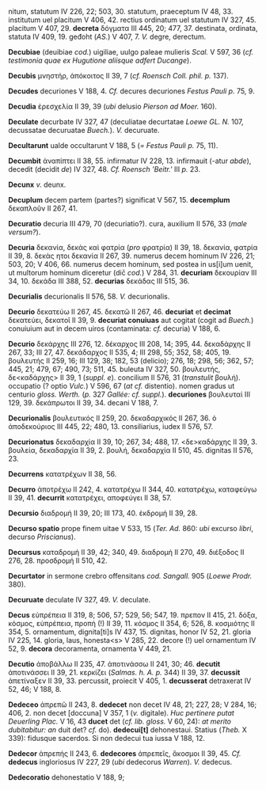 nitum, statutum IV 226, 22; 503, 30. statutum, praeceptum IV 48, 33.
institutum uel placitum V 406, 42. rectius ordinatum uel statutum IV
327, 45. placitum V 407, 29. **decreta** δόγματα III 445, 20; 477, 37.
destinata, ordinata, statuta IV 409, 19. geđoht (*AS.*) V 407, 7. *V.*
degre, derectum.

**Decubiae** (deuibiae *cod.*) uigiliae, uulgo paleae mulieris *Scal.* V
597, 36 (*cf. testimonia quae ex Hugutione aliis­que adfert Ducange*).

**Decubis** μνηστήρ, ἀπόκοιτος II 39, 7 (*cf. Roensch Coll. phil. p.*
137).

**Decudes** decuriones V 188, 4. *Cf.* decures decuriones *Festus Pauli
p.* 75, 9.

**Decudia** ἐρεσχελία II 39, 39 (*ubi* delusio *Pierson ad Moer.* 160).

**Deculate** decurbate IV 327, 47 (deculiatae decurtatae *Loewe GL. N.*
107, decussatae decuruatae *Buech.*). *V.* decuruate.

**Decultarunt** ualde occultarunt V 188, 5 (*= Festus Pauli p.* 75, 11).

**Decumbit** ἀναπίπτει II 38, 55. infirmatur IV 228, 13. infirmauit
(-atur *abde*), decedit (decidit *de*) IV 327, 48. *Cf. Roensch
'Beitr.'* III *p.* 23.

**Decunx** *v.* deunx.

**Decuplum** decem partem (partes?) significat V 567, 15. **decemplum**
δεκαπλοῦν II 267, 41.

**Decuratio** decuria III 479, 70 (decuriatio?). cura, auxilium II 576,
33 (*male versum?*).

**Decuria** δεκανία, δεκὰς καὶ φατρία (*pro* φρατρία) II 39, 18.
δεκανία, φατρία II 39, 8. δεκὰς ητοι δεκανία II 267, 39. numerus decem
hominum IV 226, 21; 503, 20; V 406, 66. numerus decem hominum, sed
postea in us[i]um uenit, ut multorum hominum diceretur (dic̄ *cod.*) V
284, 31. **decuriam** δεκουρίαν III 34, 10. δεκάδα III 388, 52.
**decurias** δεκάδας III 515, 36.

**Decurialis** decurionalis II 576, 58. *V.* decurionalis.

**Decurio** δεκατεύω II 267, 45. δεκατῶ II 267, 46. **decuriat** et
**decimat** δεκατεύει, δεκατοῖ II 39, 9. **decuriat conuiuas** aut
cogitat (cogit ad *Buech.*) conuiuium aut in decem uiros (contaminata:
*cf.* decuria) V 188, 6.

**Decurio** δεκάρχης III 276, 12. δέκαρχος III 208, 14; 395, 44.
δεκαδάρχης II 267, 33; III 27, 47. δεκάδαρχος II 535, 4; III 298, 55;
352, 58; 405, 19. βουλευτής II 259, 16; III 129, 38; 182, 53 (delicio);
276, 18; 298, 56; 362, 57; 445, 21; 479, 67; 490, 73; 511, 45. buleuta
IV 327, 50. βουλευτής, δε\<καδάρχης\> II 39, 1 (*suppl. e*). concilium
II 576, 31 (*transtulit* βουλή). occupatio (? optio *Vulc.*) V 596, 67
(*at cf.* distentio). nomen gradus ut centurio *gloss. Werth.* (*p.* 327
*Gallée: cf. suppl.*). **decuriones** βουλευταί III 129, 39.
δεκάπρωτοι II 39, 34. decani V 188, 7.

**Decurionalis** βουλευτικός II 259, 20. δεκαδαρχικός II 267, 36. ὁ
ἀποδεκούριος III 445, 22; 480, 13. consiliarius, iudex II 576, 57.

**Decurionatus** δεκαδαρχία II 39, 10; 267, 34; 488, 17. \<δε\>καδάρχης
II 39, 3. βουλεία, δεκαδαρχία II 39, 2. βουλή, δεκαδαρχία II 510, 45.
dignitas II 576, 23.

**Decurrens** κατατρέχων II 38, 56.

**Decurro** ἀποτρέχω II 242, 4. κατατρέχω II 344, 40. κατατρέχω,
καταφεύγω II 39, 41. **decurrit** κατατρέχει, αποφεύγει II 38, 57.

**Decursio** διαδρομή II 39, 20; III 173, 40. ἐκδρομή II 39, 28.

**Decurso spatio** prope finem uitae V 533, 15 (*Ter. Ad.* 860: *ubi*
excurso *libri*, decurso *Priscianus*).

**Decursus** καταδρομή II 39, 42; 340, 49. διαδρομή II 270, 49. διέξοδος
II 276, 28. προσδρομή II 510, 42.

**Decurtator** in sermone crebro offensitans *cod. Sangall.* 905 (*Loewe
Prodr.* 380).

**Decuruate** deculate IV 327, 49. *V.* deculate.

**Decus** εὐπρέπεια II 319, 8; 506, 57; 529, 56; 547, 19. πρεπον II 415,
21. δόξα, κόσμος, εὐπρέπεια, προπή (!) II 39, 11. κόσμος II 354, 6; 526,
8. κοσμιότης II 354, 5. ornamentum, dignita[ti]s IV 437, 15. dignitas,
honor IV 52, 21. gloria IV 225, 14. gloria, laus, honesta\<s\> V 285,
22. decore (!) uel ornamentum IV 52, 9. **decora** decoramenta,
ornamenta V 449, 21.

**Decutio** ἀποβάλλω II 235, 47. ἀποτινάσσω II 241, 30; 46. **decutit**
ἀποτινάσσει II 39, 21. κερκίζει (*Salmas. h. A. p.* 344) II 39, 37.
**decussit** ἀπετίναξεν II 39, 33. percussit, proiecit V 405, 1.
**decusserat** detraxerat IV 52, 46; V 188, 8.

**Dedeceo** ἀπρεπῶ II 243, 8. **dedecet** non decet IV 48, 21; 227, 28;
V 284, 16; 406, 2. non decet [doccuna] V 357, 1 (*v.* digitale). *Huc
pertinere putat Deuerling Plac.* V 16, 43 **ducet** det (*cf. lib.
gloss.* V 60, 24): *at merito dubitabitur: an* duit det? *cf.* do).
**dedecui[t]** dehonestaui. Statius (*Theb.* X 339): fidusque
sacerdos. Si non dedecui tua iussa V 188, 12.

**Dedecor** ἀπρεπής II 243, 6. **dedecores** ἀπρεπεῖς, ἄκοσμοι II 39,
45. *Cf.* **dedecus** ingloriosus IV 227, 29 (*ubi* dedecorus
*Warren*). *V.* dedecus.

**Dedecoratio** dehonestatio V 188, 9;
